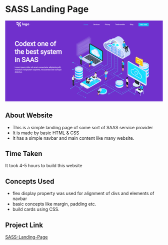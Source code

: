 # SASS Landing Page

![Screenshot](Screenshot.png)

## About Website

 - This is a simple landing page of some sort of SAAS service provider
 - It is made by basic HTML & CSS
 - It has a simple navbar and main content like many website.

## Time Taken

It took 4-5 hours to build this website

## Concepts Used

 - flex display property was used for alignment of divs and elements of navbar
 - basic concepts like margin, padding etc.
 - build cards using CSS.

## Project Link

[SASS-Landing-Page](https://sass-landing-page-13th.netlify.app)

